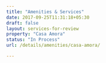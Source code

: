 ```yaml
---
title: "Amenities & Services"
date: 2017-09-25T11:31:18+05:30
draft: false
layout: services-for-review
property: "Casa Amora"
status: "In Process"
url: /details/amenities/casa-amora/

---
```


